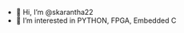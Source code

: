 - 👋 Hi, I’m @skarantha22
- 👀 I’m interested in PYTHON, FPGA, Embedded C
<!---
skarantha22/skarantha22 is a ✨ special ✨ repository because its `README.md` (this file) appears on your GitHub profile.
You can click the Preview link to take a look at your changes.
--->
